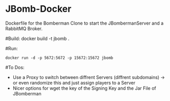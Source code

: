 # JBomb-Docker
Dockerfile for the Bomberman Clone to start the JBombermanServer and a RabbitMQ Broker.


#Build:
	docker build -t jbomb .
	
	
#Run:

	docker run -d -p 5672:5672 -p 15672:15672 jbomb


#To Dos:
* Use a Proxy to switch between diffrent Servers (diffrent subdomains) -> or even randomize this and just assign players to a Server
* Nicer options for wget the key of the Signing Key and the Jar File of JBomberman

